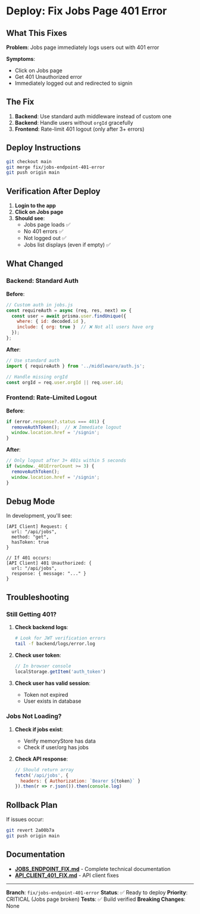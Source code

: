 # Deploy: Fix Jobs Page 401 Error

## What This Fixes

**Problem**: Jobs page immediately logs users out with 401 error

**Symptoms**:
- Click on Jobs page
- Get 401 Unauthorized error
- Immediately logged out and redirected to signin

## The Fix

1. **Backend**: Use standard auth middleware instead of custom one
2. **Backend**: Handle users without `orgId` gracefully
3. **Frontend**: Rate-limit 401 logout (only after 3+ errors)

## Deploy Instructions

```bash
git checkout main
git merge fix/jobs-endpoint-401-error
git push origin main
```

## Verification After Deploy

1. **Login to the app**
2. **Click on Jobs page**
3. **Should see**:
   - Jobs page loads ✅
   - No 401 errors ✅
   - Not logged out ✅
   - Jobs list displays (even if empty) ✅

## What Changed

### Backend: Standard Auth

**Before**:
```javascript
// Custom auth in jobs.js
const requireAuth = async (req, res, next) => {
  const user = await prisma.user.findUnique({
    where: { id: decoded.id },
    include: { org: true }  // ❌ Not all users have org
  });
};
```

**After**:
```javascript
// Use standard auth
import { requireAuth } from '../middleware/auth.js';

// Handle missing orgId
const orgId = req.user.orgId || req.user.id;
```

### Frontend: Rate-Limited Logout

**Before**:
```javascript
if (error.response?.status === 401) {
  removeAuthToken();  // ❌ Immediate logout
  window.location.href = '/signin';
}
```

**After**:
```javascript
// Only logout after 3+ 401s within 5 seconds
if (window._401ErrorCount >= 3) {
  removeAuthToken();
  window.location.href = '/signin';
}
```

## Debug Mode

In development, you'll see:

```
[API Client] Request: {
  url: "/api/jobs",
  method: "get",
  hasToken: true
}

// If 401 occurs:
[API Client] 401 Unauthorized: {
  url: "/api/jobs",
  response: { message: "..." }
}
```

## Troubleshooting

### Still Getting 401?

1. **Check backend logs**:
   ```bash
   # Look for JWT verification errors
   tail -f backend/logs/error.log
   ```

2. **Check user token**:
   ```javascript
   // In browser console
   localStorage.getItem('auth_token')
   ```

3. **Check user has valid session**:
   - Token not expired
   - User exists in database

### Jobs Not Loading?

1. **Check if jobs exist**:
   - Verify memoryStore has data
   - Check if user/org has jobs

2. **Check API response**:
   ```javascript
   // Should return array
   fetch('/api/jobs', {
     headers: { Authorization: `Bearer ${token}` }
   }).then(r => r.json()).then(console.log)
   ```

## Rollback Plan

If issues occur:

```bash
git revert 2a00b7a
git push origin main
```

## Documentation

- **[JOBS_ENDPOINT_FIX.md](JOBS_ENDPOINT_FIX.md)** - Complete technical documentation
- **[API_CLIENT_401_FIX.md](API_CLIENT_401_FIX.md)** - API client fixes

---

**Branch**: `fix/jobs-endpoint-401-error`
**Status**: ✅ Ready to deploy
**Priority**: CRITICAL (Jobs page broken)
**Tests**: ✅ Build verified
**Breaking Changes**: None
